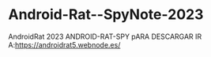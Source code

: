 # Android-Rat--SpyNote-2023
AndroidRat 2023 ANDROID-RAT-SPY
pARA DESCARGAR IR A:https://androidrat5.webnode.es/
